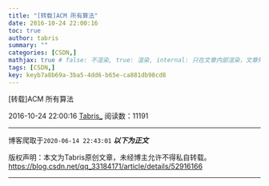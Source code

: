 ```yaml
---
title: "[转载]ACM 所有算法"
date: 2016-10-24 22:00:16
toc: true
author: tabris
summary: ""
categories: [CSDN,]
mathjax: true # false: 不渲染, true: 渲染, internal: 只在文章内部渲染，文章列表中不渲染
tags: [CSDN,]
key: keyb7a8b69a-3ba5-4dd6-b65e-ca881db98cd8
---
```


[转载]ACM 所有算法

2016-10-24 22:00:16  [Tabris_](https://me.csdn.net/qq_33184171) 阅读数：11191

---

博客爬取于`2020-06-14 22:43:01`
***以下为正文***

版权声明：本文为Tabris原创文章，未经博主允许不得私自转载。
https://blog.csdn.net/qq_33184171/article/details/52916166

<!-- more -->

---

